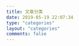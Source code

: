 ```yaml
---
title: 文章分类
date: 2019-05-19 22:07:34
type: "categories"
layout: "categories"
comments: false
---
```

